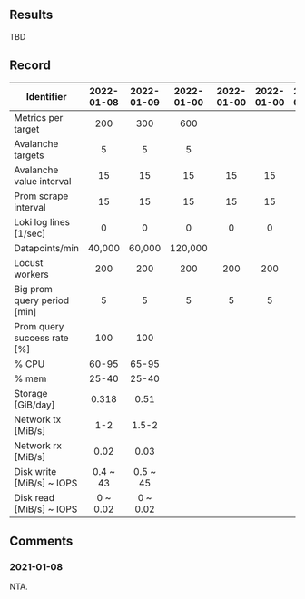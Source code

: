 ## Results
TBD

## Record
| Identifier                  | 2022-01-08 | 2022-01-09 | 2022-01-00 | 2022-01-00 | 2022-01-00 | 2022-01-00 | 2022-01-00 |
|-----------------------------|:----------:|:----------:|:----------:|:----------:|:----------:|:----------:|:----------:|
| Metrics per target          |     200    |     300    |     600    |            |            |            |            |
| Avalanche targets           |      5     |      5     |      5     |            |            |            |            |
| Avalanche value interval    |     15     |     15     |     15     |     15     |     15     |     15     |     15     |
| Prom scrape interval        |     15     |     15     |     15     |     15     |     15     |     15     |     15     |
| Loki log lines [1/sec]      |      0     |      0     |      0     |      0     |      0     |      0     |      0     |
| Datapoints/min              |   40,000   |   60,000   |   120,000  |            |            |            |            |
| Locust workers              |     200    |     200    |     200    |     200    |     200    |     200    |     200    |
| Big prom query period [min] |      5     |      5     |      5     |      5     |      5     |      5     |      5     |
| Prom query success rate [%] |     100    |     100    |            |            |            |            |            |
| % CPU                       |    60-95   |    65-95   |            |            |            |            |            |
| % mem                       |    25-40   |    25-40   |            |            |            |            |            |
| Storage [GiB/day]           |    0.318   |    0.51    |            |            |            |            |            |
| Network tx [MiB/s]          |     1-2    |    1.5-2   |            |            |            |            |            |
| Network rx [MiB/s]          |    0.02    |    0.03    |            |            |            |            |            |
| Disk write [MiB/s] ~ IOPS   |  0.4 ~ 43  |  0.5 ~ 45  |            |            |            |            |            |
| Disk read [MiB/s] ~ IOPS    |  0 ~ 0.02  |  0 ~ 0.02  |            |            |            |            |            |


## Comments
### 2021-01-08
NTA.



